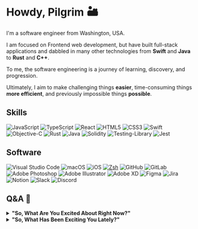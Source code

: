 # Howdy, Pilgrim 🏜️

I'm a software engineer from Washington, USA.

I am focused on Frontend web development, but have built full-stack applications and dabbled in many other technologies from **Swift** and **Java** to **Rust** and **C++**.

To me, the software engineering is a journey of learning, discovery, and progression.

Ultimately, I aim to make challenging things **easier**, time-consuming things **more efficient**, and previously impossible things **possible**.

## Skills
![JavaScript](https://img.shields.io/badge/JavaScript-F7DF1E?logo=javascript&logoColor=black&style=for-the-badge)
![TypeScript](https://img.shields.io/badge/TypeScript-3178C6?logo=typescript&logoColor=white&style=for-the-badge)
![React](https://img.shields.io/badge/React-61DAFB?logo=react&logoColor=black&style=for-the-badge)
![HTML5](https://img.shields.io/badge/html5-%23E34F26.svg?style=for-the-badge&logo=html5&logoColor=white)
![CSS3](https://img.shields.io/badge/css3-%231572B6.svg?style=for-the-badge&logo=css3&logoColor=white)
![Swift](https://img.shields.io/badge/swift-F54A2A?style=for-the-badge&logo=swift&logoColor=white)
![Objective-C](https://img.shields.io/badge/OBJECTIVE--C-%233A95E3.svg?style=for-the-badge&logo=apple&logoColor=white)
![Rust](https://img.shields.io/badge/rust-%23000000.svg?style=for-the-badge&logo=rust&logoColor=white)
![Java](https://img.shields.io/badge/java-%23ED8B00.svg?style=for-the-badge&logo=openjdk&logoColor=white)
![Solidity](https://img.shields.io/badge/Solidity-%23363636.svg?style=for-the-badge&logo=solidity&logoColor=white)
![Testing-Library](https://img.shields.io/badge/-TestingLibrary-%23E33332?style=for-the-badge&logo=testing-library&logoColor=white)
![Jest](https://img.shields.io/badge/-jest-%23C21325?style=for-the-badge&logo=jest&logoColor=white)

## Software

![Visual Studio Code](https://img.shields.io/badge/VSCode-007ACC?logo=visualstudiocode&logoColor=white&style=for-the-badge)
![macOS](https://img.shields.io/badge/mac%20os-000000?style=for-the-badge&logo=macos&logoColor=F0F0F0)
![iOS](https://img.shields.io/badge/iOS-000000?style=for-the-badge&logo=ios&logoColor=white)
[![Zsh](https://img.shields.io/badge/Zsh-f15a24?style=for-the-badge)](https://ohmyz.sh)
![GitHub](https://img.shields.io/badge/github-%23121011.svg?style=for-the-badge&logo=github&logoColor=white)
![GitLab](https://img.shields.io/badge/gitlab-%23181717.svg?style=for-the-badge&logo=gitlab&logoColor=white)
![Adobe Photoshop](https://img.shields.io/badge/adobe%20photoshop-%2331A8FF.svg?style=for-the-badge&logo=adobe%20photoshop&logoColor=white)
![Adobe Illustrator](https://img.shields.io/badge/adobe%20illustrator-%23FF9A00.svg?style=for-the-badge&logo=adobe%20illustrator&logoColor=white)
![Adobe XD](https://img.shields.io/badge/Adobe%20XD-470137?style=for-the-badge&logo=Adobe%20XD&logoColor=#FF61F6)
![Figma](https://img.shields.io/badge/figma-%23F24E1E.svg?style=for-the-badge&logo=figma&logoColor=white)
![Jira](https://img.shields.io/badge/jira-%230A0FFF.svg?style=for-the-badge&logo=jira&logoColor=white)
![Notion](https://img.shields.io/badge/Notion-%23000000.svg?style=for-the-badge&logo=notion&logoColor=white)
![Slack](https://img.shields.io/badge/Slack-4A154B?style=for-the-badge&logo=slack&logoColor=white)
![Discord](https://img.shields.io/badge/Discord-%235865F2.svg?style=for-the-badge&logo=discord&logoColor=white)

## Q&A 🙋

<details>
  <summary>
    <strong>"So, What Are You Excited About Right Now?"</strong>
  </summary>

  #### The following things have currently been striking my fancy
  
  <ul>
    <li>
      CSS. Always.
    </li>
    <li>
      Bun 🥟
    </li>
    <li>
      Swift
    </li>
    <li>
      Algorithms
    </li>
    <li>
      Typescript
    </li>
    <li>
      React
    </li>  
    <li>
      Xcode
    </li>
  </ul>
</details>

<details>
  <summary>
    <strong>"So, What Has Been Exciting You Lately?"</strong>
  </summary>

  #### The following have currently been striking my fancy
  
  <ul>
    <li>
      CSS. Always.
    </li>
    <li>
      Bun 🥟
    </li>
    <li>
      Swift
    </li>
    <li>
      Data structures and algorithms
    </li>
    <li>
      Typescript
    </li>
    <li>
      Xcode
    </li>
  </ul>
</details>
